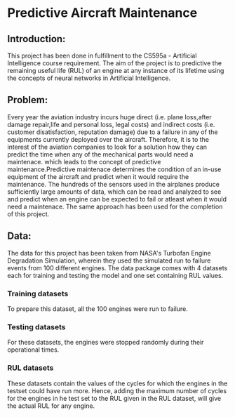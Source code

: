 # Predictive Aircraft Maintenance
## Introduction:
This project has been done in fulfillment to the CS595a - Artificial Intelligence course requirement. The aim of the project is to predictive the remaining useful life (RUL) of an engine at any instance of its lifetime using the concepts of neural networks in Artificial Intelligence.

## Problem:
Every year the aviation industry incurs huge direct (i.e. plane loss,after damage repair,life and personal loss, legal costs) and indirect costs (i.e. customer disatisfaction, reputation damage) due to a failure in any of the equipments currently deployed over the aircraft. Therefore, it is to the interest of the aviation companies to look for a solution how they can predict the time when any of the mechanical parts would need a maintenace.
which leads to the concept of predictive maintenance.Predictive maintenace determines the condition of an in-use equipment of the aircraft and predict when it would require the maintenance.
The hundreds of the sensors used in the airplanes produce sufficiently large amounts of data, which can be read and analyzed to see and predict when an engine can be expected to fail or atleast when it would need a maintenace. The same approach has been used for the completion of this project.

## Data:
The data for this project has been taken from NASA's Turbofan Engine Degradation Simulation, wherein they used the simulated run to failure events from 100 different engines. The data package comes with 4 datasets each for training and testing the model and one set containing RUL values.
### Training datasets
To prepare this dataset, all the 100 engines were run to failure.
### Testing datasets
For these datasets, the engines were stopped randomly during their operational times.
### RUL datasets
These datasets contain the values of the cycles for which the engines in the testset could have run more. Hence, adding the maximum number of cycles for the engines in he test set to the RUL given in the RUL dataset, will give the actual RUL for any engine.
